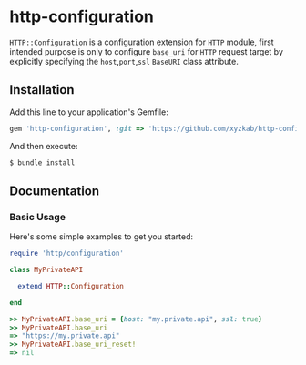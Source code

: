 # http-configuration
`HTTP::Configuration` is a configuration extension for `HTTP` module, first intended purpose is only to configure `base_uri` for `HTTP` request target by explicitly specifying the `host`,`port`,`ssl` `BaseURI` class attribute.

## Installation

Add this line to your application's Gemfile:
```ruby
gem 'http-configuration', :git => 'https://github.com/xyzkab/http-configuration'
```

And then execute:
```bash
$ bundle install
```

## Documentation

### Basic Usage

Here's some simple examples to get you started:

```ruby
require 'http/configuration'

class MyPrivateAPI

  extend HTTP::Configuration

end

>> MyPrivateAPI.base_uri = {host: "my.private.api", ssl: true}
>> MyPrivateAPI.base_uri
=> "https://my.private.api"
>> MyPrivateAPI.base_uri_reset!
=> nil

```
